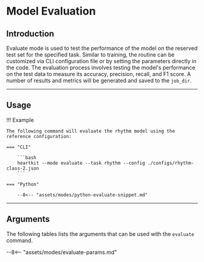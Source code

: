 # Model Evaluation

## <span class="sk-h2-span">Introduction </span>

Evaluate mode is used to test the performance of the model on the reserved test set for the specified task. Similar to training, the routine can be customized via CLI configuration file or by setting the parameters directly in the code. The evaluation process involves testing the model's performance on the test data to measure its accuracy, precision, recall, and F1 score. A number of results and metrics will be generated and saved to the `job_dir`.

---

## <span class="sk-h2-span">Usage</span>

!!! Example

    The following command will evaluate the rhythm model using the reference configuration:

    === "CLI"

        ```bash
        heartkit --mode evaluate --task rhythm --config ./configs/rhythm-class-2.json
        ```

    === "Python"

        --8<-- "assets/modes/python-evaluate-snippet.md"

---

## <span class="sk-h2-span">Arguments </span>

The following tables lists the arguments that can be used with the `evaluate` command.

--8<-- "assets/modes/evaluate-params.md"
